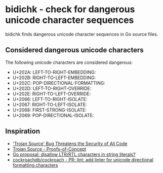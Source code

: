 # bidichk - check for dangerous unicode character sequences

bidichk finds dangerous unicode character sequences in Go source files.

## Considered dangerous unicode characters

The following unicode characters are considered dangerous:

* U+202A: LEFT-TO-RIGHT-EMBEDDING:
* U+202B: RIGHT-TO-LEFT-EMBEDDING:
* U+202C: POP-DIRECTIONAL-FORMATTING:
* U+202D: LEFT-TO-RIGHT-OVERRIDE:
* U+202E: RIGHT-TO-LEFT-OVERRIDE:
* U+2066: LEFT-TO-RIGHT-ISOLATE:
* U+2067: RIGHT-TO-LEFT-ISOLATE:
* U+2068: FIRST-STRONG-ISOLATE:
* U+2069: POP-DIRECTIONAL-ISOLATE:

## Inspiration

* ['Trojan Source' Bug Threatens the Security of All Code](https://krebsonsecurity.com/2021/11/trojan-source-bug-threatens-the-security-of-all-code/)
* [Trojan Source - Proofs-of-Concept](https://github.com/nickboucher/trojan-source)
* [Go proposal: disallow LTR/RTL characters in string literals?](https://github.com/golang/go/issues/20209)
* [cockroachdb/cockroach - PR: lint: add linter for unicode directional formatting characters](https://github.com/cockroachdb/cockroach/pull/72287)
